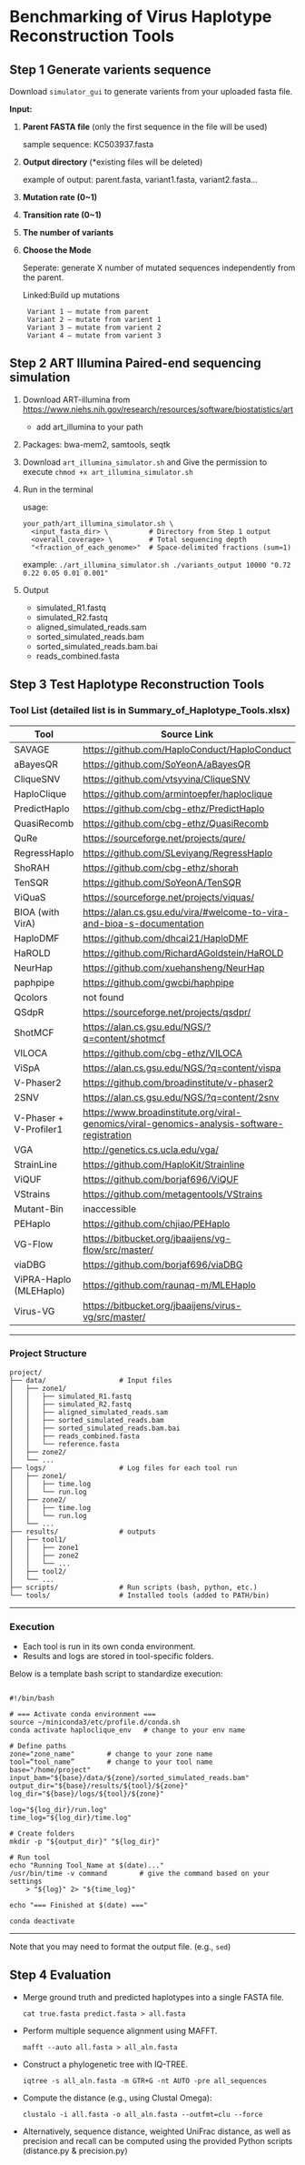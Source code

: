 # Benchmarking of Virus Haplotype Reconstruction Tools
## Step 1 Generate varients sequence
Download `simulator_gui` to generate varients from your uploaded fasta file.

**Input:**

1. **Parent FASTA file** (only the first sequence in the file will be used)

    sample sequence: KC503937.fasta
      
2. **Output directory** (*existing files will be deleted)

      example of output: parent.fasta, variant1.fasta, variant2.fasta...

3. **Mutation rate (0~1)**

4. **Transition rate (0~1)**

5. **The number of variants**

6. **Choose the Mode**

    Seperate: generate X number of mutated sequences independently from the parent.
    
    Linked:Build up mutations
    
        Variant 1 – mutate from parent
        Variant 2 – mutate from varient 1
        Variant 3 – mutate from varient 2
        Variant 4 – mutate from varient 3

## Step 2 ART Illumina Paired-end sequencing simulation
1. Download ART-illumina from https://www.niehs.nih.gov/research/resources/software/biostatistics/art

    * add art_illumina to your path

2. Packages: bwa-mem2, samtools, seqtk
3. Download `art_illumina_simulator.sh` and Give the permission to execute `chmod +x art_illumina_simulator.sh`
4. Run in the terminal

    usage: 
    ```
    your_path/art_illumina_simulator.sh \
      <input_fasta_dir> \          # Directory from Step 1 output
      <overall_coverage> \         # Total sequencing depth
      "<fraction_of_each_genome>"  # Space-delimited fractions (sum≈1)
    ```
    
    example: `./art_illumina_simulator.sh ./variants_output 10000 "0.72 0.22 0.05 0.01 0.001"`

5. Output

    - simulated_R1.fastq
    - simulated_R2.fastq
    - aligned_simulated_reads.sam
    - sorted_simulated_reads.bam
    - sorted_simulated_reads.bam.bai
    - reads_combined.fasta

## Step 3 Test Haplotype Reconstruction Tools

### Tool List (detailed list is in Summary_of_Haplotype_Tools.xlsx)

| Tool | Source Link |
|------|-------------|
| SAVAGE | https://github.com/HaploConduct/HaploConduct |
| aBayesQR | https://github.com/SoYeonA/aBayesQR |
| CliqueSNV | https://github.com/vtsyvina/CliqueSNV |
| HaploClique | https://github.com/armintoepfer/haploclique |
| PredictHaplo | https://github.com/cbg-ethz/PredictHaplo |
| QuasiRecomb | https://github.com/cbg-ethz/QuasiRecomb |
| QuRe | https://sourceforge.net/projects/qure/ |
| RegressHaplo | https://github.com/SLeviyang/RegressHaplo |
| ShoRAH | https://github.com/cbg-ethz/shorah |
| TenSQR | https://github.com/SoYeonA/TenSQR |
| ViQuaS | https://sourceforge.net/projects/viquas/ |
| BIOA (with VirA) | https://alan.cs.gsu.edu/vira/#welcome-to-vira-and-bioa-s-documentation |
| HaploDMF | https://github.com/dhcai21/HaploDMF |
| HaROLD | https://github.com/RichardAGoldstein/HaROLD |
| NeurHap | https://github.com/xuehansheng/NeurHap |
| paphpipe | https://github.com/gwcbi/haphpipe |
| Qcolors | not found |
| QSdpR | https://sourceforge.net/projects/qsdpr/ |
| ShotMCF | https://alan.cs.gsu.edu/NGS/?q=content/shotmcf |
| VILOCA | https://github.com/cbg-ethz/VILOCA |
| ViSpA | https://alan.cs.gsu.edu/NGS/?q=content/vispa |
| V-Phaser2 | https://github.com/broadinstitute/v-phaser2 |
| 2SNV | https://alan.cs.gsu.edu/NGS/?q=content/2snv |
| V-Phaser + V-Profiler1 | https://www.broadinstitute.org/viral-genomics/viral-genomics-analysis-software-registration |
| VGA | http://genetics.cs.ucla.edu/vga/ |
| StrainLine | https://github.com/HaploKit/Strainline |
| ViQUF | https://github.com/borjaf696/ViQUF |
| VStrains | https://github.com/metagentools/VStrains |
| Mutant-Bin | inaccessible |
| PEHaplo | https://github.com/chjiao/PEHaplo |
| VG-Flow | https://bitbucket.org/jbaaijens/vg-flow/src/master/ |
| viaDBG | https://github.com/borjaf696/viaDBG |
| ViPRA-Haplo (MLEHaplo) | https://github.com/raunaq-m/MLEHaplo |
| Virus-VG | https://bitbucket.org/jbaaijens/virus-vg/src/master/ |

---

### Project Structure
```
project/
├── data/                  # Input files
│   ├── zone1/
│   │   ├── simulated_R1.fastq
│   │   ├── simulated_R2.fastq
│   │   ├── aligned_simulated_reads.sam
│   │   ├── sorted_simulated_reads.bam
│   │   ├── sorted_simulated_reads.bam.bai
│   │   ├── reads_combined.fasta
│   │   └── reference.fasta
│   ├── zone2/
│   └── ...
├── logs/                  # Log files for each tool run
│   ├── zone1/
│   │   ├── time.log
│   │   └── run.log
│   ├── zone2/
│   │   ├── time.log
│   │   └── run.log
│   └── ...
├── results/               # outputs
│   ├── tool1/
│   │   ├── zone1
│   │   ├── zone2
│   │   └── ...
│   ├── tool2/
│   └── ...
├── scripts/               # Run scripts (bash, python, etc.)
└── tools/                 # Installed tools (added to PATH/bin)
```
---
### Execution
- Each tool is run in its own conda environment. 
- Results and logs are stored in tool-specific folders.  

Below is a template bash script to standardize execution:

```

#!/bin/bash

# === Activate conda environment ===
source ~/miniconda3/etc/profile.d/conda.sh
conda activate haploclique_env   # change to your env name

# Define paths
zone="zone_name"        # change to your zone name
tool=“tool_name”        # change to your tool name
base="/home/project"
input_bam="${base}/data/${zone}/sorted_simulated_reads.bam"
output_dir="${base}/results/${tool}/${zone}"
log_dir="${base}/logs/${tool}/${zone}"

log="${log_dir}/run.log"
time_log="${log_dir}/time.log"

# Create folders
mkdir -p "${output_dir}" "${log_dir}"

# Run tool
echo "Running Tool_Name at $(date)..."
/usr/bin/time -v command        # give the command based on your settings
    > "${log}" 2> "${time_log}"

echo "=== Finished at $(date) ==="

conda deactivate

```

---
Note that you may need to format the output file. (e.g., `sed`)

## Step 4 Evaluation
- Merge ground truth and predicted haplotypes into a single FASTA file.

  `cat true.fasta predict.fasta > all.fasta`
- Perform multiple sequence alignment using MAFFT.

  `mafft --auto all.fasta > all_aln.fasta`
- Construct a phylogenetic tree with IQ-TREE.

  `iqtree -s all_aln.fasta -m GTR+G -nt AUTO -pre all_sequences`
- Compute the distance (e.g., using Clustal Omega):

  `clustalo -i all.fasta -o all_aln.fasta --outfmt=clu --force`
- Alternatively, sequence distance, weighted UniFrac distance, as well as precision and recall can be computed using the provided Python scripts (distance.py & precision.py)